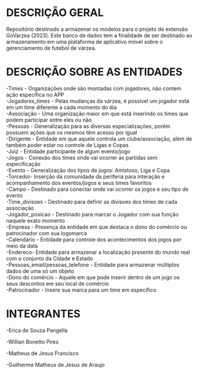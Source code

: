 # DESCRIÇÃO GERAL
Repositório destinado a armazenar os modelos para o projeto de extensão GoVarzea (2023). Este banco de dados tem a finalidade de ser destinado ao armazenamento em uma plataforma de aplicativo móvel sobre o gerenciamento de futebol de várzea.

# DESCRIÇÃO SOBRE AS ENTIDADES

-Times - Organizações onde são montadas com jogadores, não contem ação específica no APP <br>
-Jogadores_times - Pelas mudanças da várzea, é possível um jogador está em um time diferente a cada momento do dia <br>
-Associação - Uma organização maior em que está inserindo os times que podem participar entre eles ou não <br>
-Pessoas - Generalização para as diversas  especializações, porém possuem ações que os mesmos têm acesso por igual <br>
-Dirigente - Entidade em que aquele controla um clube/associação, além de também poder estar no controle de Ligas e Copas <br>
-Juiz - Entidade participante de algum evento/jogo <br>
-Jogos - Conexão dos times onde vai ocorrer as partidas sem especificação <br>
-Evento - Generalização dos tipos de jogos: Amistoso, Liga e Copa <br>
-Torcedor- Inserção da comunidade da periferia para interação e acompanhamento dos eventos/jogos e seus times favoritos <br>
-Campo - Destinado para conectar onde vai ocorrer os jogos e seu tipo de evento <br>
-Time_divisoes - Destinado para definir as divisoes dos times de cada associação <br>
-Jogador_posicao - Destinado para marcar o Jogador com sua função naquele exato momento <br>
-Empresa - Presença da entidade em que destaca o dono do comércio ou patrocinador com sua logomarca <br>
-Calendário - Entidade para controle dos acontecimentos dos jogos por meio da data <br>
-Endereco- Entidade para armazenar a localização presente do mundo real com o conjunto da Cidade e Estado <br>
-Pessoas_email/pessoas_telefone - Entidade para armazenar múltiplos dados de uma só um objeto <br>
-Dono do comércio - Aquele em que pode inserir dentro de um jogo os seus descontos em seu local de comércio <br>
-Patrocinador - Insere sua marca para um time em específico

# INTEGRANTES 
-Erica de Souza Pangella

-Willian Bonetto Pires

-Matheus de Jesus Francisco

-Guilherme Matheus de Jesus de Araujo
